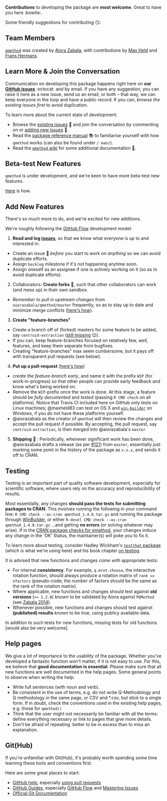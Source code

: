 
**Contributions** to developing the package are **most welcome**.
Great to have you here :bowtie:.

Some friendly suggestions for contributing :smirk::


## Team Members

[`qmethod`](https://github.com/aiorazabala/qmethod) was created by [Aiora Zabala](http://www.landecon.cam.ac.uk/directory/aiora-zabala), with contributions by [Max Held](http://www.maxheld.de) and [Frans Hermans](www.maxheld.de).


## Learn More & Join the Conversation

Communication on developing this package happens right here on **our [GitHub issues](https://github.com/aiorazabala/qmethod/issues)** :octocat: and by email.
If you have any suggestion, you can raise it here as a new issue, send us an email, or both – that way, we can keep everyone in the loop and have a public record.
If you can, *browse the existing issues first* to avoid duplication.

To learn more about the current state of development:

- Browse the [existing issues](https://github.com/aiorazabala/qmethod/issues) :eyes: and join the conversation by commenting on or  [adding new issues](https://github.com/aiorazabala/qmethod/issues/new) :speech_balloon:.
- Read the [package reference manual](http://cran.r-project.org/web/packages/qmethod/qmethod.pdf) :books: to familiarise yourself with how `qmethod` works (can also be found under `/ man/`).
- Read the [`qmethod` wiki](https://github.com/aiorazabala/qmethod/wiki) for some additional documentation :notebook:.


## Beta-test New Features

`qmethod` is under development, and we're keen to have more beta-test new features.

[Here](https://github.com/aiorazabala/qmethod/wiki/Beta-testing) is how.


## Add New Features

There's so much more to do, and we're excited for new additions.

We're roughly following the [GitHub Flow](https://guides.github.com/introduction/flow/) development model:

1. **Read and log [issues](https://github.com/aiorazabala/qmethod/issues)**, so that we know what everyone is up to and interested in.
  - Create an issue :memo: *before* you start to work on *anything* so we can avoid duplicate efforts.
  -  Assign `backlog` milestone if it's not happening anytime soon.
  -  Assign oneself as an assignee if one is actively working on it (so as to avoid duplicate efforts).
2. Collaborators: **Create forks** :fork_and_knife:, such that other collaborators can work (and mess up) in their own sandbox.
  - *Remember to pull in upstream changes* from `aiorazabala/qmethod/master` frequently, so as to stay up to date and minimize merge conflicts ([here's how](https://help.github.com/articles/syncing-a-fork/)).
3. **Create "feature-branches"**
  - Create a branch off of (forked) masters for some feature to be added, say `centroid-extraction` ([still missing](https://github.com/aiorazabala/qmethod/issues/15) :wink:).
  - If you can, keep feature-branches focused on relatively few, *well*, features, and keep them separate from bugfixes.
  - Creating "feature-branches" max seem cumbersome, but it pays off with transparent pull requests (see below).
4. **Put up a pull-request** ([here's how](https://help.github.com/articles/using-pull-requests/))
  - *create the feature-branch early*, and name it with the prefix `WIP` (for work-in-progress) so that other people can provide early feedback and know what's being worked on.
  - Remove the `WIP`-prefix once the work is done.
    At this stage, a feature should be *fully documented* and *tested* (passing `R CMD check` on all platforms).
    Notice that Travis CI included here on GitHub only tests on Linux machines; @maxheld83 can test on OS X and [`win-builder`](http://win-builder.r-project.org/) on Windows, if you do not have these platforms yourself.
  - @aiorazabala as the creator of `qmethod` will then review the changes and accept the pull request if possible. 
  By accepting, the pull request, say `centroid-extraction`, is then merged into @aiorazabala's `master`
5. **Shipping** :ship: : Periodically, whenever significant work has been done, @aiorazabala drafts a release (as per [#121](https://github.com/aiorazabala/qmethod/issues/121)) from `master`, essentially just marking some point in the history of the package as `x.x.x`, and sends it off to CRAN.


## Testing

Testing is an important part of quality software development, especially for scientific software, where users rely on the accuracy and reproducibility of results.

Most essentially, any changes **should pass the tests for submitting packages to CRAN**. This involves running the following in your command line:
`R CMD check --as-cran qmethod_1.4.0.tar.gz`
and running the package through [WinBuilder](http://win-builder.r-project.org/), or
either `R-devel CMD check --as-cran qmethod_1.4.0.tar.gz`
...and getting **no errors** (or solving whatever may arise).
If in the [CRAN package checks for qmethod](https://cran.r-project.org/web/checks/check_results_qmethod.html), your changes induce any change in the 'OK' Status, the maintainer(s) will poke you to fix it.


To learn more about testing, consider Hadley Wickham's [`testthat` package](https://cran.r-project.org/package=testthat) (which is what we're using here) and his book chapter [on testing](http://r-pkgs.had.co.nz/tests.html).

It is advised that new functions and changes *come with* appropriate tests:

- For internal **consistency**. For example, `q.mrot.choose`, the interactive rotation function, should always produce a rotation matrix of `rank == nfactors` (pseudo-code; the number of factors should be the same as the rank of the rotation matrix).
- Where applicable, new functions and changes should test against **old versions** (`>= 1.2.0`) *known* to be validated by Aiora against `PQMethod` (see [Zabala 2014](http://journal.r-project.org/archive/2014-2/zabala.pdf)). 
- Whenever possible, new functions and changes should test against **(published) results** *known* to be true, using publicy available data.

In addition to such tests for new functions, missing tests for old functions [would also be very welcome].

## Help pages

We give a lot of importance to the usability of the package. Whether you've developed a fantastic function won't matter, if it is not easy to use. For this, we believe that **good documentation is essential**. Please make sure that all new functions are well documented in the help pages. Some general points to observe when writing the help:
- Write full sentences (with noun and verb).
- Be consistent in the use of terms, e.g. do not write Q-Methodology and Q methodology in the same page, or CSV and *.csv, but stick to a single form. If in doubt, check the conventions used in the existing help pages, e.g. those for `qmethod()`
- Think that the user might not necessarily be familiar with all the terms: define everything necessary or link to pages that give more details.
- Don't be afraid of repeating: better to be in excess than to miss an explanation.


## Git(Hub)

If you're unfamiliar with Git(Hub), it's probably worth spending some time learning these tools and conventions first.

Here are some great places to start:

- [GitHub help](https://help.github.com), especially [using pull requests](https://help.github.com/articles/using-pull-requests/)
- [GitHub Guides](https://help.github.com/articles/using-pull-requests/), especially [GitHub Flow](https://guides.github.com/introduction/flow) and [Mastering Issues](https://guides.github.com/features/issues)
- [Official Git Documentation](https://git-scm.com/doc)
